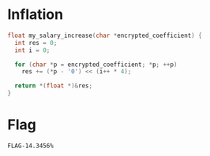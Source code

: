 # Inflation

```c
float my_salary_increase(char *encrypted_coefficient) {
  int res = 0;
  int i = 0;

  for (char *p = encrypted_coefficient; *p; ++p)
    res += (*p - '0') << (i++ * 4);

  return *(float *)&res;
}
```

# Flag

`FLAG-14.3456%`
